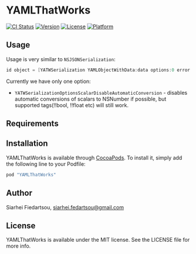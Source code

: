# YAMLThatWorks

[![CI Status](http://img.shields.io/travis/SiarheiFedartsou/YAMLThatWorks.svg?style=flat)](https://travis-ci.org/SiarheiFedartsou/YAMLThatWorks)
[![Version](https://img.shields.io/cocoapods/v/YAMLThatWorks.svg?style=flat)](http://cocoapods.org/pods/YAMLThatWorks)
[![License](https://img.shields.io/cocoapods/l/YAMLThatWorks.svg?style=flat)](http://cocoapods.org/pods/YAMLThatWorks)
[![Platform](https://img.shields.io/cocoapods/p/YAMLThatWorks.svg?style=flat)](http://cocoapods.org/pods/YAMLThatWorks)

## Usage

Usage is very similar to ```NSJSONSerialization```:
```objectivec
id object = [YATWSerialization YAMLObjectWithData:data options:0 error:nil]
```
Currently we have only one option:
* ```YATWSerializationOptionsScalarDisableAutomaticConversion``` - disables automatic conversions of scalars to NSNumber if possible, but supported tags(!!bool, !!float etc) will still work.

## Requirements

## Installation

YAMLThatWorks is available through [CocoaPods](http://cocoapods.org). To install
it, simply add the following line to your Podfile:

```ruby
pod "YAMLThatWorks"
```

## Author

Siarhei Fiedartsou, siarhei.fedartsou@gmail.com

## License

YAMLThatWorks is available under the MIT license. See the LICENSE file for more info.
